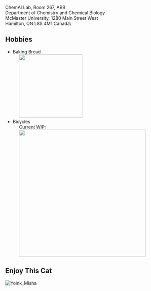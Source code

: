 ChemAI Lab, Room 267, ABB\
Department of Chemistry and Chemical Biology\
McMaster University, 1280 Main Street West\
Hamilton, ON L8S 4M1 Canada\


## Hobbies
- Baking Bread\
  &nbsp;&nbsp;&nbsp;&nbsp;&nbsp;<img src='https://github.com/Camgur/Camgur/assets/156104897/25f27718-8d14-4069-b60e-11582b1ca01e' width='200'>
- Bicycles\
  &nbsp;&nbsp;&nbsp;&nbsp;&nbsp;Current WIP:\
  &nbsp;&nbsp;&nbsp;&nbsp;&nbsp;<img src='https://github.com/Camgur/Camgur/assets/156104897/b69083e3-19a2-47b0-91bf-d700d49d0e13' width='400'>

## Enjoy This Cat

![Yoink_Misha](https://github.com/Camgur/Camgur/assets/156104897/80094be9-9c71-4a03-b954-cbc0f9851962)


<!--
**Camgur/Camgur** is a ✨ _special_ ✨ repository because its `README.md` (this file) appears on your GitHub profile.

Here are some ideas to get you started:

- 🔭 I’m currently working on ...
- 🌱 I’m currently learning ...
- 👯 I’m looking to collaborate on ...
- 🤔 I’m looking for help with ...
- 💬 Ask me about ...
- 📫 How to reach me: ...
- 😄 Pronouns: ...
- ⚡ Fun fact: ...
-->
